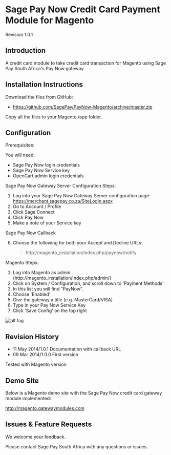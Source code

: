 Sage Pay Now Credit Card Payment Module for Magento
===================================================

Revision 1.0.1

Introduction
------------
A credit card module to take credit card transaction for Magento using Sage Pay South Africa's Pay Now gateway.

Installation Instructions
-------------------------
Download the files from GitHub:
* https://github.com/SagePay/PayNow-Magento/archive/master.zip

Copy all the files to your Magento /app folder.

Configuration
-------------

Prerequisites:

You will need:
* Sage Pay Now login credentials
* Sage Pay Now Service key
* OpenCart admin login credentials

Sage Pay Now Gateway Server Configuration Steps:

1. Log into your Sage Pay Now Gateway Server configuration page:
	https://merchant.sagepay.co.za/SiteLogin.aspx
2. Go to Account / Profile
3. Click Sage Connect
4. Click Pay Now
5. Make a note of your Service key

Sage Pay Now Callback

6. Choose the following for both your Accept and Decline URLs:
	> http://magento_installation/index.php/paynow/notify

Magento Steps:

1. Log into Magento as admin (http://magento_installation/index.php/admin/)
2. Click on System / Configuration, and scroll down to 'Payment Methods'
3. In this list you will find "PayNow".
4. Choose 'Enabled'
5. Give the gateway a title (e.g. MasterCard/VISA)
6. Type in your Pay Now Service Key
7. Click 'Save Config' on the top right

![alt tag](http://magento.gatewaymodules.com/magento_screenshot1.png)

Revision History
----------------

* 11 May 2014/1.0.1 Documentation with callback URL
* 09 Mar 2014/1.0.0 First version

Tested with Magento version 

Demo Site
---------

Below is a Magento demo site with the Sage Pay Now credit card gateway module implemented:

http://magento.gatewaymodules.com

Issues & Feature Requests
-------------------------

We welcome your feedback.

Please contact Sage Pay South Africa with any questions or issues.

